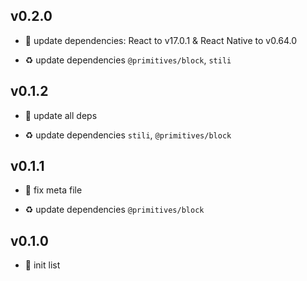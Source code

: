 ## v0.2.0

* 🌱 update dependencies: React to v17.0.1 & React Native to v0.64.0

* ♻️ update dependencies `@primitives/block`, `stili`

## v0.1.2

* 🐞 update all deps

* ♻️ update dependencies `stili`, `@primitives/block`

## v0.1.1

* 🐞 fix meta file

* ♻️ update dependencies `@primitives/block`

## v0.1.0

* 🐣 init list
